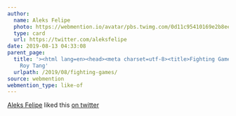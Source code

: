 ```yaml
---
author:
  name: Aleks Felipe
  photo: https://webmention.io/avatar/pbs.twimg.com/0d11c95410169e2b8ee0c2a8716ae1703262cdefe7afa0494dc64a07680fc657.jpg
  type: card
  url: https://twitter.com/aleksfelipe
date: 2019-08-13 04:33:08
parent_page:
  title: '><html lang=en><head><meta charset=utf-8><title>Fighting Games &middot;
    Roy Tang'
  urlpath: /2019/08/fighting-games/
source: webmention
webmention_type: like-of
---
```


[Aleks Felipe](https://twitter.com/aleksfelipe) liked this [on twitter](https://twitter.com/roytang/status/1158908212730630151#favorited-by-12953232)